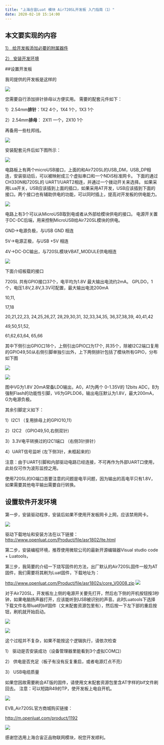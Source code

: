 ```yaml
---
title: "上海合宙Luat 模块 Air720SL开发板 入门指南（1）"
date: 2020-02-10 15:14:00
---
```



## 本文要实现的内容 ##

[1） 给开发板添加必要的附属器件](#1)

[2） 安装开发环境](#2)


<span id="1"></span>

##设置开发板

我司提供的开发板是这样的

<img id="portrait" src=http://openluat-luatcommunity.oss-cn-hangzhou.aliyuncs.com/images/20200210150911367_devboard2.jpg></img>

您需要自行添加排针排母以方便实用。 需要的配套元件如下：

1）2.54mm**排针**：1X2 4个，1X4 1个，1X3 1个

2）2.54mm**排母**： 2X11 一个，2X10 1个

再备用一些杜邦线。

<img id="portrait" src=http://openluat-luatcommunity.oss-cn-hangzhou.aliyuncs.com/images/20200210150958901_line.jpg></img>

安装配套元件后如下图所示：


<img id="portrait" src=http://openluat-luatcommunity.oss-cn-hangzhou.aliyuncs.com/images/20200210151006512_board_conn.jpg></img>

电路板上有两个microUSB接口，上面的和Air720SL的USB_DM，USB_DP相连，安装驱动后，可以被映射成三个虚拟串口和一个NDiS标准网卡。 下面的通过CH330N和720SL的 UART1/UART2相连，并通过一个拨动开关来选择。 如果采用Lua开关，USB应该插到上面的插口，如果采用AT开发，USB应该插到下面的接口。两个接口也有辅助供电的功能，可以同时插上，提高对开发板的供电能力。

<img id="portrait" src=http://openluat-luatcommunity.oss-cn-hangzhou.aliyuncs.com/images/20200210151054924_microusb.jpg></img>

电路上有3个可以从MicroUSB取到电或者从外部给模块供电的接口。 电源开关置于DC-DC后端，用来控制MicroUSB给Air720SL模块的供电。

GND->电源负极，与USB GND 相连

5V->电源正极，与USB +5V 相连

4V->DC-DC输出，与720SL模块VBAT_MODULE供电相连

<img id="portrait" src=http://openluat-luatcommunity.oss-cn-hangzhou.aliyuncs.com/images/20200210151116960_power.jpg></img>

下面介绍板载的接口

720SL 共有GPIO接口37个，电平均为1.8V 最大输出电流约2mA。 GPLDO，1个，电压1.8V,2.8V,3.3V可配置，最大输出电流200mA

10,11,

17,18

20,21,22,23, 24,25,26,27, 28,29,30,31, 32,33,34,35, 36,37,38,39, 40,41,42

49,50,51,52,

61,62,63,64, 65,66


其中下侧引出GPIO口18个，上侧引出GPIO口为17个, 共35个，除被I2C2端口复用的GPIO49,50从右侧引脚单独引出外，上下两侧排针包括了模块所有GPIO，分布如下图


<img id="portrait" src=http://openluat-luatcommunity.oss-cn-hangzhou.aliyuncs.com/images/20200210151134740_gpio.jpg></img>

<img id="portrait" src=http://openluat-luatcommunity.oss-cn-hangzhou.aliyuncs.com/images/20200210151148693_GPIO.png></img>

图中VG为1.8V 20mA常备LDO输出，A0，A1为两个 0-1.35V的 12bits ADC，B为强制Flash的功能性引脚，V6为GPLDO6，输出电压默认为1.8V，最大200mA，G为电源负极。

其余引脚定义如下：

1）I2C1 （复用排母上的GPIO10,11）

2）I2C2 （GPIO49,50,右侧双针)

3）3.3V电平转换过的I2C1端口 （右侧3针排针）

4）UART信号监听 (左下侧3针，未框起来的）

注意：由于UART引脚和内部驱动电路已经连接，不可再作为外部UART口使用，此处仅可作为波形监控之用。

使用720SL的IO端口首要注意的问题是电平问题，因为输出的高电平只有1.8V，如果需要其他电平输出需要自行转换。

<span id="2"></span>
## 设置软件开发环境

第一步，安装驱动程序，安装后如果不使用开发板网卡上网，应该禁用网卡。

<img id="portrait" src=http://openluat-luatcommunity.oss-cn-hangzhou.aliyuncs.com/images/20200210151228764_visualport.jpg></img>


驱动下载地址和安装方法在以下链接：
http://www.openluat.com/Product/file/asr1802/lte.html


第二步，安装编程环境，推荐使用微软公司的最新开源编辑器Visual studio code + Luatools，


第三步，我简要的介绍一下烧写固件的方法，出厂默认的Air720SL固件一般为AT固件，我们需要将其刷为Luat固件，下载地址为：

http://www.openluat.com/Product/file/asr1802s/core_V0008.zip
<img id="portrait" src=http://openluat-luatcommunity.oss-cn-hangzhou.aliyuncs.com/images/20200210151259871_luatools.png></img>

对于Air720SL，开发板左上侧的电源开关要先打开，然后右下侧的开机按钮按3秒钟，如果电脑扬声器打开，应该能听到USB被识别的声音。此时Luatools下选择下载文件名带luat的blf固件（文末配套资源包里有），然后按一下左下部的重启按钮，刷机就开始启动。

<img id="portrait" src=http://openluat-luatcommunity.oss-cn-hangzhou.aliyuncs.com/images/20200210151316807_flash.jpg></img>


<img id="portrait" src=http://openluat-luatcommunity.oss-cn-hangzhou.aliyuncs.com/images/20200210151329419_downloadFW.jpg></img>

这个过程并不复杂，如果不能按这个逻辑执行，请依次检查

1） 驱动是否安装成功（设备管理器里能看到3个虚拟COM口）

2） 供电是否充足（板子有没有反复重启，或者电源灯点不亮）

3） USB电缆质量

如果您因故需要刷会AT版的固件，请使用文末配套资源包里含AT字样的blf文件刷回去。 注意：可以短路R49的TP，使开发板上电自开机。

<img id="portrait" src=http://openluat-luatcommunity.oss-cn-hangzhou.aliyuncs.com/images/20200210151339331_autopower.jpg></img>


EVB_Air720SL官方商城购买链接：

http://m.openluat.com/product/1192

<img id="portrait" src=http://openluat-luatcommunity.oss-cn-hangzhou.aliyuncs.com/images/20200210151350479_evb.jpg></img>

感谢您选用上海合宙正品物联网模块，祝您开发顺利。
